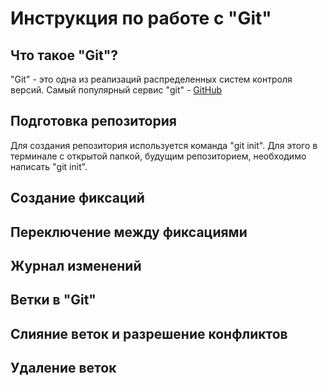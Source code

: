 # Инструкция по работе с "Git"

## Что такое "Git"?
"Git" - это одна из реализаций распределенных систем контроля версий. Самый популярный сервис "git" - [GitHub](https://github.com)
## Подготовка репозитория

Для создания репозитория используется команда "git init". Для этого в терминале с открытой папкой, будущим репозиторием, необходимо написать "git init".

## Создание фиксаций


## Переключение между фиксациями

## Журнал изменений

Ветки в "Git"
-----------------
Слияние веток и разрешение конфликтов
----------------------------------------
Удаление веток
---------------------